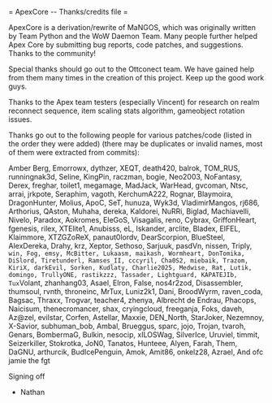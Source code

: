 
= ApexCore -- Thanks/credits file =

ApexCore is a derivation/rewrite of MaNGOS, which was originally written
by Team Python and the WoW Daemon Team. Many people further helped Apex Core
by submitting bug reports, code patches, and suggestions. Thanks to the
community!

Special thanks should go out to the Ottconect team. We have gained help from
them many times in the creation of this project. Keep up the good work guys.


Thanks to the Apex team testers (especially Vincent) for research on realm reconnect
sequence, item scaling stats algorithm, gameobject rotation issues.

Thanks go out to the following people for various patches/code (listed in the
order they were added) (there may be duplicates or invalid names, most of them
were extracted from commits):

Amber Berg, Emorrowx, dythzer, XEQT, death420, balrok, TOM_RUS,
runningnak3d, Seline, KingPin, raczman, bogie, Neo2003, NoFantasy, Derex,
freghar, toilet1, megamage, MadJack, WarHead, gvcoman, Ntsc, arrai, jrkpote,
Seraphim, vagoth, KerchumA222, Rognar, Blaymoira, DragonHunter, Molius, ApoC,
SeT, hunuza, Wyk3d, VladimirMangos, rj686, Arthorius, QAston, Muhaha, dereka,
Kaldorei, NuRRi, Biglad, Machiavelli, Nivelo, Paradox, Aokromes, EleGoS,
Visagalis, reno, Cybrax, GriffonHeart, fgenesis, rilex, XTElite1, Anubisss, eL,
Iskander, arclite, Bladex, EIFEL, Klaimmore, XTZGZoReX, panaut0lordv, DearScorpion,
BlueSteel, AlexDereka, Drahy, krz, Xeptor, Sethoso, Sarjuuk, pasdVn, nissen,
Triply, `win, Fog, emsy, McBitter, Lukaasm, maikash, Wormheart, DonTomika,
DiSlord, Tiretunderl, Ramses_II, cccyril, Cha0S2, miebaik, Trazom, KiriX,
darkEvil, Sorken, Kudlaty, Charlie2025, Medwise, Rat, Lutik, domingo,
TrullyONE, rastikzzz, Tassader, Lightguard, KAPATEJIb, Tux`Volant, zhanhang03,
Asael, Elron, False, nos4r2zod, Disassembler, thumsoul, rvnth, throneinc,
MrTux, Luniz2k1, Dani, BroodWyrm, raven_coda, Bagsac, Thraxx, Trogvar,
teacher4, zhenya, Albrecht de Endrau, Phacops, Naicisum, thenecromancer, shax,
cryingcloud, freeganja, Foks, daveh, Az@zel, evilstar, Corfen, Astellar, Maxxie,
DEN_North, StarJoker, Nezemnoy, X-Savior, subhuman_bob, Ambal, Brueggus, sparc,
jojo, Trojan, tvaroh, Genars, BombermaG, Bulkin, nesocip, xILOSWag, SilverIce,
Uruviel, timmit, Seizerkiller, Stokrotka, JoN0, Tanatos, Hunteee, Alyen,
Farah, Them, DaGNU, arthurcik, BudIcePenguin, Amok, Amit86, onkelz28, Azrael,
And ofc jamie the fgt

Signing off

- Nathan
